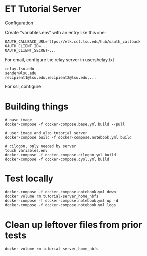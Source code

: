 # ET Tutorial Server

Configuration

Create "variables.env" with an entry like this one:

    OAUTH_CALLBACK_URL=https://etk.cct.lsu.edu/hub/oauth_callback
    OAUTH_CLIENT_ID=...
    OAUTH_CLIENT_SECRET=...

For email, configure the relay server in users/relay.txt

    relay.lsu.edu
    sender@lsu.edu
    recipient1@lsu.edu,recipient2@lsu.edu,...

For ssl, configure

# Building things

    # base image
    docker-compose -f docker-compose.base.yml build --pull

    # user image and also tutorial server
    docker-compose build -f docker-compose.notebook.yml build

    # cilogon, only needed by server
    touch variables.env
    docker-compose -f docker-compose.cilogon.yml build
    docker-compose -f docker-compose.cyol.yml build

# Test locally

    docker-compose -f docker-compose.notebook.yml down
    docker volume rm tutorial-server_home_nbfs
    docker-compose -f docker-compose.notebook.yml up -d
    docker-compose -f docker-compose.notebook.yml logs

# Clean up leftover files from prior tests

    docker volume rm tutorial-server_home_nbfs
